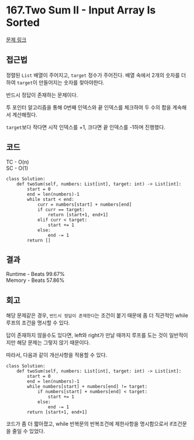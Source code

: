 # 167.Two Sum II - Input Array Is Sorted

[문제 링크](https://leetcode.com/problems/two-sum-ii-input-array-is-sorted/description/?envType=study-plan-v2&envId=top-interview-150)



## 접근법

정렬된 `List` 배열이 주어지고, `target` 정수가 주어진다. 배열 속에서 2개의 숫자를 더하여 `target`이 만들어지는 숫자를 찾아야한다.

반드시 정답이 존재하는 문제이다.

투 포인터 알고리즘을 통해 0번째 인덱스와 끝 인덱스를 체크하여 두 수의 합을 계속해서 계산해줬다.

`target`보다 작다면 시작 인덱스를 +1, 크다면 끝 인덱스를 -1하며 진행했다.

## 코드

TC - O(n)<br>
SC - O(1)
```
class Solution:
    def twoSum(self, numbers: List[int], target: int) -> List[int]:
        start = 0
        end = len(numbers)-1
        while start < end:
            curr = numbers[start] + numbers[end]
            if curr == target:
                return [start+1, end+1]
            elif curr < target:
                start += 1
            else:
                end -= 1
        return []
```

## 결과

Runtime - Beats 99.67%<br>
Memory - Beats 57.86%

## 회고

해당 문제같은 경우, `반드시 정답이 존재한다`는 조건이 붙기 때문에 좀 더 직관적인 while 루프의 조건을 명시할 수 있다.

답이 존재하지 않을수도 있다면, left와 right가 만날 때까지 루프를 도는 것이 일반적이지만 해당 문제는 그렇지 않기 때문이다.

따라서, 다음과 같이 개선사항을 적용할 수 있다.

```
class Solution:
    def twoSum(self, numbers: List[int], target: int) -> List[int]:
        start = 0
        end = len(numbers)-1
        while numbers[start] + numbers[end] != target:
            if numbers[start] + numbers[end] < target:
                start += 1
            else:
                end -= 1
        return [start+1, end+1]
```

코드가 좀 더 짧아졌고, while 반복문의 반복조건에 제한사항을 명시함으로서 if조건문을 줄일 수 있었다.